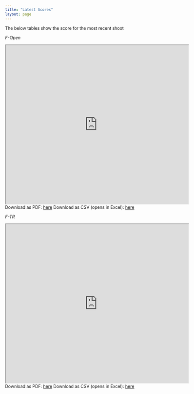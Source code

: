 ```yaml
---
title: "Latest Scores"
layout: page
---
```


The below tables show the score for the most recent shoot

*F-Open*
<div class="embed-responsive embed-responsive-4by3">
<iframe src="https://docs.google.com/spreadsheets/d/e/2PACX-1vR4PvtLd3v4Vlp4N7Pqn0F0wApIBmwJe9JMziMrrqci-8Z9CJNBTb-3MP8Pqr_TGK2EU7l9jYxO3hmo/pubhtml?gid=1083304468&amp;single=true&amp;widget=true&amp;headers=false" width="600" height="520"></iframe>
</div>
Download as PDF: <a href="https://docs.google.com/spreadsheets/d/e/2PACX-1vR4PvtLd3v4Vlp4N7Pqn0F0wApIBmwJe9JMziMrrqci-8Z9CJNBTb-3MP8Pqr_TGK2EU7l9jYxO3hmo/pub?gid=1083304468&single=true&output=pdf">here</a>
Download as CSV (opens in Excel): <a href="https://docs.google.com/spreadsheets/d/e/2PACX-1vR4PvtLd3v4Vlp4N7Pqn0F0wApIBmwJe9JMziMrrqci-8Z9CJNBTb-3MP8Pqr_TGK2EU7l9jYxO3hmo/pub?gid=1083304468&single=true&output=csv">here</a>
<br>

*F-TR*
<div class="embed-responsive embed-responsive-4by3">
<iframe src="https://docs.google.com/spreadsheets/d/e/2PACX-1vR4PvtLd3v4Vlp4N7Pqn0F0wApIBmwJe9JMziMrrqci-8Z9CJNBTb-3MP8Pqr_TGK2EU7l9jYxO3hmo/pubhtml?gid=1741565299&amp;single=true&amp;widget=true&amp;headers=false" width="600" height="520"></iframe>
</div>
Download as PDF: <a href="https://docs.google.com/spreadsheets/d/e/2PACX-1vR4PvtLd3v4Vlp4N7Pqn0F0wApIBmwJe9JMziMrrqci-8Z9CJNBTb-3MP8Pqr_TGK2EU7l9jYxO3hmo/pub?gid=1741565299&single=true&output=pdf">here</a>
Download as CSV (opens in Excel): <a href="https://docs.google.com/spreadsheets/d/e/2PACX-1vR4PvtLd3v4Vlp4N7Pqn0F0wApIBmwJe9JMziMrrqci-8Z9CJNBTb-3MP8Pqr_TGK2EU7l9jYxO3hmo/pub?gid=1741565299&single=true&output=csv">here</a>
